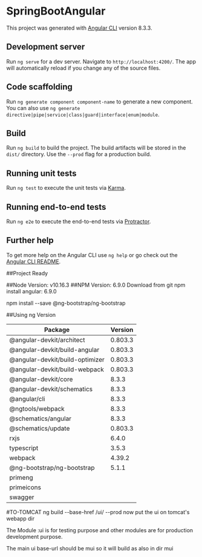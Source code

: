 # SpringBootAngular

This project was generated with [Angular CLI](https://github.com/angular/angular-cli) version 8.3.3.

## Development server

Run `ng serve` for a dev server. Navigate to `http://localhost:4200/`. The app will automatically reload if you change any of the source files.

## Code scaffolding

Run `ng generate component component-name` to generate a new component. You can also use `ng generate directive|pipe|service|class|guard|interface|enum|module`.

## Build

Run `ng build` to build the project. The build artifacts will be stored in the `dist/` directory. Use the `--prod` flag for a production build.

## Running unit tests

Run `ng test` to execute the unit tests via [Karma](https://karma-runner.github.io).

## Running end-to-end tests

Run `ng e2e` to execute the end-to-end tests via [Protractor](http://www.protractortest.org/).

## Further help

To get more help on the Angular CLI use `ng help` or go check out the [Angular CLI README](https://github.com/angular/angular-cli/blob/master/README.md).

##Project Ready

##Node Version: v10.16.3
##NPM Version: 6.9.0
Download from git
  npm install angular: 6.9.0
  
  npm install --save @ng-bootstrap/ng-bootstrap
  
##Using ng Version

<table>
  <thead>
    <tr>
      <th>Package</th><th>Version</th>
    </tr>
  </thead>
  <tbody>
    <tr><td>@angular-devkit/architect</td>         <td>0.803.3</td></tr>
    <tr><td>@angular-devkit/build-angular</td>     <td>0.803.3</td></tr>
    <tr><td>@angular-devkit/build-optimizer</td>   <td>0.803.3</td></tr>
    <tr><td>@angular-devkit/build-webpack</td>     <td>0.803.3</td></tr>
    <tr><td>@angular-devkit/core</td>              <td>8.3.3</td></tr>
    <tr><td>@angular-devkit/schematics</td>        <td>8.3.3</td></tr>
    <tr><td>@angular/cli</td>                      <td>8.3.3</td></tr>
    <tr><td>@ngtools/webpack</td>                  <td>8.3.3</td></tr>
    <tr><td>@schematics/angular</td>               <td>8.3.3</td></tr>
    <tr><td>@schematics/update</td>                <td>0.803.3</td></tr>
    <tr><td>rxjs</td>                              <td>6.4.0</td></tr>
    <tr><td>typescript</td>                        <td>3.5.3</td></tr>
    <tr><td>webpack</td>                           <td>4.39.2</td></tr>
    <tr><td>@ng-bootstrap/ng-bootstrap</td>                           <td>5.1.1</td></tr>
    <tr><td>primeng</td>                           
    <tr><td>primeicons</td>                           
    <tr><td>swagger</td>                           
  </tbody>
</table>


#TO-TOMCAT
    ng build --base-href /ui/ --prod
    now put the ui on tomcat's webapp dir

The Module :ui is for testing purpose and 
other modules are for production development purpose.

The main ui base-url should be mui so it will build as also in dir mui
